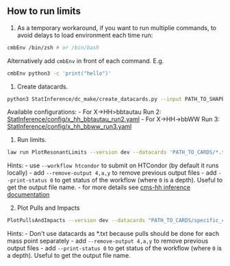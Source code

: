 ## How to run limits
1. As a temporary workaround, if you want to run multiplie commands, to avoid delays to load environment each time run:
  ```sh
  cmbEnv /bin/zsh # or /bin/bash
  ```
  Alternatively add `cmbEnv` in front of each command. E.g.
  ```sh
  cmbEnv python3 -c 'print("hello")'
  ```

1. Create datacards.
  ```sh
  python3 StatInference/dc_make/create_datacards.py --input PATH_TO_SHAPES  --output PATH_TO_CARDS --config PATH_TO_CONFIG
  ```
  Available configurations:
    - For X->HH>bbtautau Run 2: [StatInference/config/x_hh_bbtautau_run2.yaml](https://github.com/cms-flaf/StatInference/blob/main/config/x_hh_bbtautau_run2.yaml)
    - For X->HH->bbWW Run 3: [StatInference/config/x_hh_bbww_run3.yaml](https://github.com/cms-flaf/StatInference/blob/main/config/x_hh_bbww_run3.yaml)

1. Run limits.
  ```sh
  law run PlotResonantLimits --version dev --datacards 'PATH_TO_CARDS/*.txt' --xsec fb --y-log
  ```
  Hints:
    - use `--workflow htcondor` to submit on HTCondor (by default it runs locally)
    - add `--remove-output 4,a,y` to remove previous output files
    - add `--print-status 0` to get status of the workflow (where `0` is a depth). Useful to get the output file name.
    - for more details see [cms-hh inference documentation](https://cms-hh.web.cern.ch/tools/inference/)

2. Plot Pulls and Impacts
  ```sh
  PlotPullsAndImpacts --version dev --datacards "PATH_TO_CARDS/specific_card.txt"  --hh-model NO_STR --parameter-values r=1 --parameter-ranges r,-100,100 --method robust --PlotPullsAndImpacts-order-by-impact True --mc-stats True --PullsAndImpacts-custom-args="--expectSignal=1"
  ```
  Hints:
    - Don't use datacards as *.txt because pulls should be done for each mass point separately
    - add `--remove-output 4,a,y` to remove previous output files
    - add `--print-status 0` to get status of the workflow (where `0` is a depth). Useful to get the output file name.
